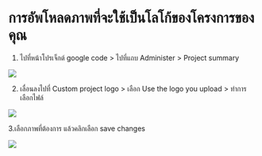# การอัพโหลดภาพที่จะใช้เป็นโลโก้ของโครงการของคุณ #

1. ไปที่หน้าโปรเจ็กต์ google code > ไปที่แถบ Administer > Project summary

<img src='http://image.free.in.th/v/2013/ik/131007061318.png' />

2. เลื่อนลงไปที่ Custom project logo > เลือก Use the logo you upload > ทำการเลือกไฟล์

<img src='http://image.free.in.th/v/2013/ie/131007061517.png' />

3.เลือกภาพที่ต้องการ แล้วคลิกเลือก save changes

<img src='http://image.free.in.th/v/2013/iv/131007061805.png' />
